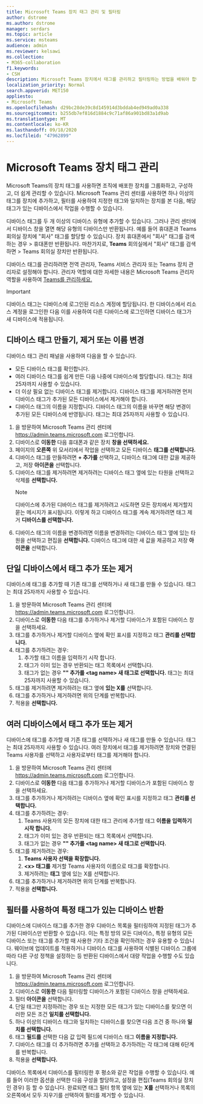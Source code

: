 ```yaml
---
title: Microsoft Teams 장치 태그 관리 및 필터링
author: dstrome
ms.author: dstrome
manager: serdars
ms.topic: article
ms.service: msteams
audience: admin
ms.reviewer: kelsawi
ms.collection:
- M365-collaboration
f1.keywords:
- CSH
description: Microsoft Teams 장치에서 태그를 관리하고 필터링하는 방법을 배워야 합니다.
localization_priority: Normal
search.appverid: MET150
appliesto:
- Microsoft Teams
ms.openlocfilehash: d29bc28de39c8d145914d3bddab4ed949ad0a338
ms.sourcegitcommit: b255db7ef816d1884c9c71af86a901bd83a1d9ab
ms.translationtype: MT
ms.contentlocale: ko-KR
ms.lasthandoff: 09/18/2020
ms.locfileid: "47962899"
---
```

# <a name="manage-microsoft-teams-device-tags"></a>Microsoft Teams 장치 태그 관리

Microsoft Teams의 장치 태그를 사용하면 조직에 배포한 장치를 그룹화하고, 구성하고, 더 쉽게 관리할 수 있습니다. Microsoft Teams 관리 센터를 사용하면 하나 이상의 태그를 장치에 추가하고, 필터를 사용하여 지정한 태그와 일치하는 장치를 본 다음, 해당 태그가 있는 디바이스에서 작업을 수행할 수 있습니다.

디바이스 태그를 두 개 이상의 디바이스 유형에 추가할 수 있습니다. 그러나 관리 센터에서 디바이스 창을 열면 해당 유형의 디바이스만 반환됩니다. 예를 들어 휴대폰과 Teams 회의실 장치에 "회사" 태그를 할당할 수 있습니다. 장치 휴대폰에서 "회사" 태그를 검색하는 경우  >  휴대폰만 반환됩니다. 마찬가지로, **Teams** 회의실에서 "회사" 태그를 검색하면  >  Teams 회의실 장치만 반환됩니다.

디바이스 태그를 관리하려면 전역 관리자, Teams 서비스 관리자 또는 Teams 장치 관리자로 설정해야 합니다. 관리자 역할에 대한 자세한 내용은 Microsoft Teams 관리자 역할을 사용하여 [Teams를 관리하세요.](../using-admin-roles.md)

> [!IMPORTANT]
> 디바이스 태그는 디바이스에 로그인된 리소스 계정에 할당됩니다. 한 디바이스에서 리소스 계정을 로그인한 다음 이를 사용하여 다른 디바이스에 로그인하면 디바이스 태그가 새 디바이스에 적용됩니다.

## <a name="create-remove-or-rename-device-tags"></a>디바이스 태그 만들기, 제거 또는 이름 변경

디바이스 태그 관리 패널을 사용하여 다음을 할 수 있습니다.

- 모든 디바이스 태그를 확인합니다.
- 여러 디바이스 태그를 쉽게 만든 다음 나중에 디바이스에 할당합니다. 태그는 최대 25자까지 사용할 수 있습니다.
- 더 이상 필요 없는 디바이스 태그를 제거합니다. 디바이스 태그를 제거하려면 먼저 디바이스 태그가 추가된 모든 디바이스에서 제거해야 합니다.
- 디바이스 태그의 이름을 지정합니다. 디바이스 태그의 이름을 바꾸면 해당 변경이 추가된 모든 디바이스에 반영됩니다. 태그는 최대 25자까지 사용할 수 있습니다.

1. 을 방문하여 Microsoft Teams 관리 센터에 https://admin.teams.microsoft.com 로그인합니다.
2. 디바이스로 **이동한** 다음 휴대폰과 같은 장치 **창을 선택하세요.**
3. 페이지의 **오른쪽** 위 모서리에서 작업을 선택하고 모든 디바이스 **태그를 선택합니다.**
4. 디바이스 태그를 만들하려면 **+ 추가를** 선택하고, 디바이스 태그에 대한 값을 제공하고, 저장 **아이콘을** 선택합니다.
5. 디바이스 태그를 제거하려면 제거하려는  디바이스 태그 옆에 있는 타원을 선택하고 삭제를 **선택합니다.**
    > [!NOTE]
    > 디바이스에 추가된 디바이스 태그를 제거하려고 시도하면 모든 장치에서 제거할지 묻는 메시지가 표시됩니다. 이렇게 하고 디바이스 태그를 계속 제거하려면 태그 제거 **디바이스를 선택합니다.**
6. 디바이스 태그의 이름을 변경하려면 이름을 변경하려는 디바이스 태그 옆에 있는 타원을 선택하고 편집을 **선택합니다.**  디바이스 태그에 대한 새 값을 제공하고 저장 **아이콘을** 선택합니다.

## <a name="add-or-remove-tags-on-a-single-device"></a>단일 디바이스에서 태그 추가 또는 제거

디바이스에 태그를 추가할 때 기존 태그를 선택하거나 새 태그를 만들 수 있습니다. 태그는 최대 25자까지 사용할 수 있습니다.

1. 을 방문하여 Microsoft Teams 관리 센터에 https://admin.teams.microsoft.com 로그인합니다.
2. 디바이스로 **이동한** 다음 태그를 추가하거나 제거할 디바이스가 포함된 디바이스 창을 선택하세요.
3. 태그를 추가하거나 제거할 디바이스 옆에 확인 표시를 지정하고 태그 **관리를 선택합니다.**
4. 태그를 추가하려는 경우:
    1. 추가할 태그 이름을 입력하기 시작 합니다.
    2. 태그가 이미 있는 경우 반환되는 태그 목록에서 선택합니다.
    3. 태그가 없는 경우 **"" 추가를 \<tag name> 새 태그로 선택합니다.** 태그는 최대 25자까지 사용할 수 있습니다.
5. 태그를 제거하려면 제거하려는 태그 옆에 **있는 X를** 선택합니다.
6. 태그를 추가하거나 제거하려면 위의 단계를 반복합니다.
7. 적용을 **선택합니다.**

## <a name="add-or-remove-tags-on-multiple-devices"></a>여러 디바이스에서 태그 추가 또는 제거

디바이스에 태그를 추가할 때 기존 태그를 선택하거나 새 태그를 만들 수 있습니다. 태그는 최대 25자까지 사용할 수 있습니다. 여러 장치에서 태그를 제거하려면 장치와 연결된 Teams 사용자를 선택하고 사용자로부터 태그를 제거해야 합니다.

1. 을 방문하여 Microsoft Teams 관리 센터에 https://admin.teams.microsoft.com 로그인합니다.
2. 디바이스로 **이동한** 다음 태그를 추가하거나 제거할 디바이스가 포함된 디바이스 창을 선택하세요.
3. 태그를 추가하거나 제거하려는 디바이스 옆에 확인 표시를 지정하고 태그 **관리를 선택합니다.**
4. 태그를 추가하려는 경우:
    1. Teams 사용자의 모든 장치에 대한 태그 관리에 추가할 태그 **이름을 입력하기 시작 합니다.**
    2. 태그가 이미 있는 경우 반환되는 태그 목록에서 선택합니다.
    3. 태그가 없는 경우 **"" 추가를 \<tag name> 새 태그로 선택합니다.**
5. 태그를 제거하려는 경우:
    1. **Teams 사용자 선택을 확장합니다.**
    2. **\<x> 태그를** 제거할 Teams 사용자의 이름으로 태그를 확장합니다.
    3. 제거하려는 **태그** 옆에 있는 X를 선택합니다.
6. 태그를 추가하거나 제거하려면 위의 단계를 반복합니다.
7. 적용을 **선택합니다.**

## <a name="use-filters-to-return-devices-with-a-specific-tag"></a>필터를 사용하여 특정 태그가 있는 디바이스 반환

디바이스에 디바이스 태그를 추가한 경우 디바이스 목록을 필터링하여 지정된 태그가 추가된 디바이스만 반환할 수 있습니다. 이는 특정 방의 모든 디바이스, 특정 유형의 모든 디바이스 또는 태그를 추가할 때 사용한 기타 조건을 확인하려는 경우 유용할 수 있습니다. 웨이브에 업데이트를 적용하거나 디바이스 태그를 사용하여 식별된 디바이스 그룹에 따라 다른 구성 정책을 설정하는 등 반환된 디바이스에서 대량 작업을 수행할 수도 있습니다.

1. 을 방문하여 Microsoft Teams 관리 센터에 https://admin.teams.microsoft.com 로그인합니다.
2. 디바이스로 **이동한** 다음 필터링할 디바이스가 포함된 디바이스 창을 선택하세요.
3. 필터 **아이콘을** 선택합니다.
4. 단일 태그만 지정하려는 경우 또는 지정한 모든 태그가 있는 디바이스를 찾으면 이러한 모든 조건 **일치를 선택합니다.**
5. 하나 이상의 디바이스 태그와 일치하는 디바이스를 찾으면 다음 조건 중 하나와 **일치를 선택합니다.**
6. 태그 **필드를** 선택한 다음 값 입력 필드에 디바이스 태그 **이름을 지정합니다.**
7. 디바이스 태그를 더 추가하려면 추가를 선택하고 추가하려는 각 태그에 대해 6단계를 반복합니다. 
8. 적용을 **선택합니다.**

디바이스 목록에서 디바이스를 필터링한 후 평소와 같은 작업을 수행할 수 있습니다. 예를 들어 이러한 옵션을 선택한 다음 구성을 할당하고, 설정을 편집(Teams 회의실 장치인 경우) 등 할 수 있습니다. 완료되면 태그 필터 항목 옆에 있는 **X를** 선택하거나 목록의 오른쪽에서 모두  지우기를 선택하여 필터를 제거할 수 있습니다. 
